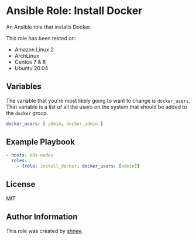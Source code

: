 Ansible Role: Install Docker
================================================================================

An Ansible role that installs Docker.

This role has been tested on:
- Amazon Linux 2
- ArchLinux
- Centos 7 & 8
- Ubuntu 20.04

Variables
----------------------------------------

The variable that you're most likely going to want to change is `docker_users`.
That variable is a list of all the users on the system that should be added to
the `docker` group.
```yml
docker_users: [ admin, docker_admin ]
```

Example Playbook
----------------

```yml
- hosts: k8s-nodes
  roles:
    - {role: install_docker, docker_users: [admin]}
```

License
-------

MIT

Author Information
------------------

This role was created by [shnee](github.com/shnee).

